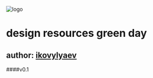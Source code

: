 ![logo](https://raw.githubusercontent.com/ikovylyaev/cdn/master/green_day.png)

# design resources __green day__
## author: [ikovylyaev](https://github.com/ikovylyaev)
####v0.1
